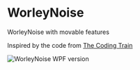 # WorleyNoise
WorleyNoise with movable features

Inspired by the code from [The Coding Train](https://www.youtube.com/watch?v=3z9d3tqVRyc)

![WorleyNoise WPF version](https://xfx.net/stackoverflow/WorleyNoise/WorleyNoise.Wpf..png)
